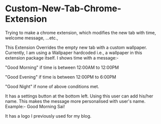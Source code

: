 # Custom-New-Tab-Chrome-Extension
Trying to make a chrome extension, which modifies the new tab with time, welcome message, ...etc.,

This Extension Overrides the empty new tab with a custom wallpaper.
Currently, I am using a Wallpaper hardcoded i.e., a wallpaper in this extension package itself.
I shows time with a message:-

  "Good Morning" if time is between 12:00AM to 12:00PM
  
  "Good Evening" if time is between 12:00PM to 6:00PM
  
  "Good Night" if none of above conditions met.
  
It has a settings button at the bottom left. Using this user can add his/her name.
This makes the message more personalised with user's name. Example:- Good Morning Sai!

It has a logo I previously used for my blog.
